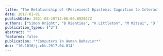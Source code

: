 ```yaml
---
title: "The Relationship of (Perceived) Epistemic Cognition to Interaction with Resources on the Internet"
date: 2017-01-01
publishDate: 2021-08-20T12:06:00.692927Z
authors: ["Simon Knight", "B Rienties", "K Littleton", "M Mitsui", "D Tempelaar", "C Shah"]
publication_types: ["2"]
abstract: ""
featured: false
publication: "*Computers in Human Behavior*"
doi: "10.1016/j.chb.2017.04.014"
---
```


